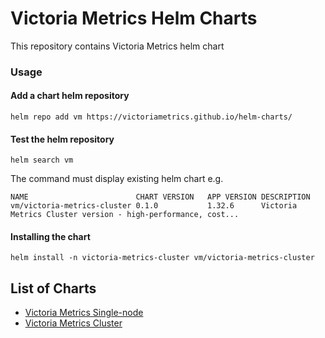 # Victoria Metrics Helm Charts

This repository contains Victoria Metrics helm chart

### Usage 

#### Add a chart helm repository  
```console
helm repo add vm https://victoriametrics.github.io/helm-charts/
``` 

#### Test the helm repository
 ```console
helm search vm
```
The command must display existing helm chart e.g.
```
NAME                       	CHART VERSION	APP VERSION	DESCRIPTION
vm/victoria-metrics-cluster	0.1.0        	1.32.6     	Victoria Metrics Cluster version - high-performance, cost...
```

#### Installing the chart

```console
helm install -n victoria-metrics-cluster vm/victoria-metrics-cluster
```

## List of Charts 

- [Victoria Metrics Single-node](https://github.com/VictoriaMetrics/helm-charts/blob/master/charts/victoria-metrics-single/README.md)
- [Victoria Metrics Cluster](https://github.com/VictoriaMetrics/helm-charts/blob/master/charts/victoria-metrics-cluster/README.md)
